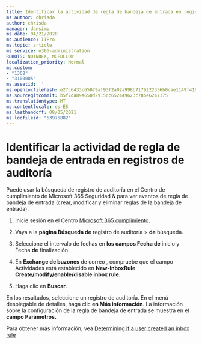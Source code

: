 ```yaml
---
title: Identificar la actividad de regla de bandeja de entrada en registros de auditoría
ms.author: chrisda
author: chrisda
manager: dansimp
ms.date: 04/21/2020
ms.audience: ITPro
ms.topic: article
ms.service: o365-administration
ROBOTS: NOINDEX, NOFOLLOW
localization_priority: Normal
ms.custom:
- "1368"
- "3100005"
ms.assetid: ''
ms.openlocfilehash: e27c6433c65079af93f2a02a998b7179222336b0cae1149f4196f6fb6558ddac
ms.sourcegitcommit: b5f7da89a650d2915dc652449623c78be6247175
ms.translationtype: MT
ms.contentlocale: es-ES
ms.lasthandoff: 08/05/2021
ms.locfileid: "53976882"
---
```

# <a name="identify-inbox-rule-activity-in-audit-logs"></a>Identificar la actividad de regla de bandeja de entrada en registros de auditoría

Puede usar la búsqueda de registro de auditoría en el Centro de cumplimiento de Microsoft 365 Seguridad & para ver eventos de regla de bandeja de entrada (crear, modificar y eliminar reglas de la bandeja de entrada).

1. Inicie sesión en el Centro [Microsoft 365 cumplimiento](https://protection.office.com/).

2. Vaya a la **página Búsqueda de** registro de auditoría  >  **de** búsqueda.

3. Seleccione el intervalo de fechas en **los campos Fecha de** inicio y Fecha **de** finalización.

4. En **Exchange de buzones** de  correo , compruebe que el campo Actividades está establecido en **New-InboxRule Create/modify/enable/disable inbox rule**.

5. Haga clic en **Buscar**.

En los resultados, seleccione un registro de auditoría. En el menú desplegable de detalles, haga clic **en Más información**. La información sobre la configuración de la regla de bandeja de entrada se muestra en el **campo Parámetros.**

Para obtener más información, vea [Determining if a user created an inbox rule](/office365/securitycompliance/auditing-troubleshooting-scenarios#determining-if-a-user-created-an-inbox-rule)
